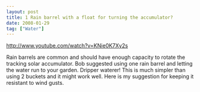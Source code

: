 ```yaml
---
layout: post
title: 1 Rain barrel with a float for turning the accumulator?
date: 2008-01-29
tag: ["Water"]
---
```


http://www.youtube.com/watch?v=KNie0K7Xy2s 

Rain barrels are common and should have enough capacity to rotate the tracking solar accumulator. Bob suggested using one rain barrel and letting the water run to your garden. Dripper waterer! 
This is much simpler than using 2 buckets and it might work well.
Here is my suggestion for keeping it resistant to wind gusts.